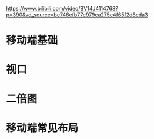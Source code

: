 https://www.bilibili.com/video/BV14J4114768?p=390&vd_source=be746efb77e979ca275e4f65f2d8cda3



# 移动端基础





# 视口



# 二倍图



# 移动端常见布局